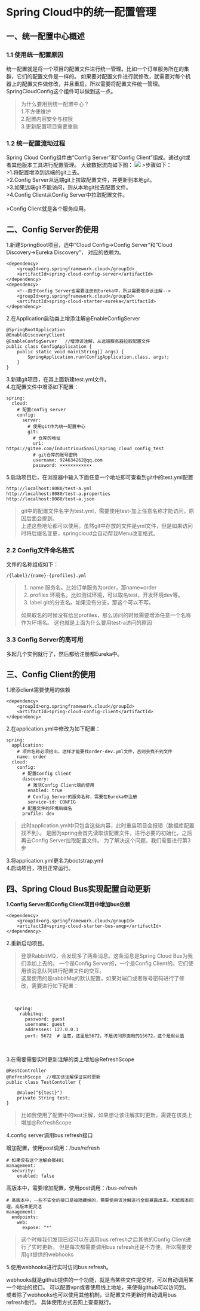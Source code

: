 <h1>Spring Cloud中的统一配置管理
<br>
<h2>一、统一配置中心概述</h2>
<h3>1.1 使用统一配置原因</h3>
统一配置就是将一个项目的配置文件进行统一管理。比如一个订单服务所在的集群，它们的配置文件是一样的。
如果要对配置文件进行就修改，就需要对每个机器上的配置文件做修改，并且重启。所以需要将配置文件统一管理。
SpringCloudConfig这个组件可以做到这一点。

>为什么要用到统一配置中心？<br>
>1.不方便维护<br>
>2.配置内容安全与权限<br>
>3.更新配置项目需要重启

<h3>1.2 统一配置流动过程</h3>
Spring Cloud Config组件由“Config Server”和“Config Client”组成。通过git或者其他版本工具进行配置管理。
大致数据流向如下图：
<img src="http://m.qpic.cn/psb?/V11vwbP802yYOZ/IuE5gxQF7fnuluSsXmP9GOgJwtEbET000Jr1lRhtznI!/b/dGcBAAAAAAAA&bo=0AIZAQAAAAADB.g!&rf=viewer_4">
>步骤如下：<br>
>1.将配置增添到远端的git上去。<br>
>2.Config Server从远端git上拉取配置文件，并更新到本地git。<br>
>3.如果远端git不能访问，则从本地git拉去配置文件。<br>
>4.Config Client从Config Server中拉取配置文件。<br><br>
>Config Client就是各个服务应用。

<h2>二、Config Server的使用</h2>
1.新建SpringBoot项目，选中“Cloud Config->Config Server”和“Cloud Discovery->Eureka Discovery”，
对应的依赖为。

    <dependency>
        <groupId>org.springframework.cloud</groupId>
        <artifactId>spring-cloud-config-server</artifactId>
    </dependency>
    <dependency>
        <!--由于Config Server也需要注册到Eureka中，所以需要增添该注解-->
        <groupId>org.springframework.cloud</groupId>
        <artifactId>spring-cloud-starter-eureka</artifactId>
    </dependency>
    
2.在Application启动类上增添注解@EnableConfigServer

    @SpringBootApplication
    @EnableDiscoveryClient
    @EnableConfigServer   //增添该注解，从远端服务器拉取配置文件
    public class ConfigApplication {
        public static void main(String[] args) {
            SpringApplication.run(ConfigApplication.class, args);
        }
    }
    
3.新建git项目，在其上面新建test.yml文件。<br>
4.在配置文件中增添如下配置：

    spring:
      cloud:
        # 配置config server
        config:
          server:
            # 使用git作为统一配置中心
            git:
              # 仓库的地址
              uri: https://gitee.com/IndustriousSnail/spring_cloud_config_test
              # git仓库的账号密码
              username: 924634262@qq.com
              password: ××××××××××××

5.启动项目后，在浏览器中输入下面任意一个地址即可查看到git中的test.yml配置
    
    http://localhost:8080/test-a.yml
    http://localhost:8080/test-a.properties
    http://localhost:8080/test-a.json    
>git中的配置文件名字为test.yml，需要使用test-加上任意名称才能访问，原因后面会提到。
><br>上述这些地址都可以使用。虽然git中存放的文件是yml文件，但是如果访问时将后缀名变更，springcloud会自动帮我Menu改变格式。

<h3>2.2 Config文件命名格式</h3>
 文件的名称组成如下：
    
    /{label}/{name}-{profiles}.yml
    
>1. name 服务名。比如订单服务为order，那name=order
>2. profiles 环境名。比如测试环境，可以取名test，开发环境dev等。
>3. label git的分支名。如果没有分支，那这个可以不写。
>
>如果取名的时候没有给出profiles，那么访问的时候需要增添任意一个名称作为环境名。
>这也就是上面为什么要用test-a访问的原因

<h3>3.3 Config Server的高可用</h3>
多起几个实例就行了，然后都给注册都Eureka中。

<h2>三、Config Client的使用</h2>
1.增添client需要使用的依赖

    <dependency>
        <groupId>org.springframework.cloud</groupId>
        <artifactId>spring-cloud-config-client</artifactId>
    </dependency>
    
2.在application.yml中修改为如下配置：

    spring:
      application:
        # 项目名称必须给出，这样才能要找order-dev.yml文件，否则会找不到文件
        name: order
      cloud:
        config:
          # 配置Config Client
          discovery:
            # 激活Config Client端的使用
            enabled: true
            # Config Server的服务名称，需要在Eureka中注册
            service-id: CONFIG
          # 配置文件的环境后缀名
          profile: dev
          
>此时application.yml中只包含这些内容，此时重启项目会报错（数据库配置找不到）。
>是因为spring会首先读取该配置文件，进行必要的初始化，之后再去Config Server拉取配置文件。
>为了解决这个问题，我们需要进行第3步

3.将application.yml更名为bootstrap.yml<br>
4.启动项目，项目正常运行。

<h2>四、Spring Cloud Bus实现配置自动更新</h2>
<b>1.Config Server和Config Client项目中增加bus依赖</b>

    <dependency>
        <groupId>org.springframework.cloud</groupId>
        <artifactId>spring-cloud-starter-bus-amqp</artifactId>
    </dependency>

2.重新启动项目。
>登录RabbitMQ，会发现多了两条消息。这条消息是Spring Cloud Bus为我们添加上去的。
一个是Config Server的，一个是Config Client的。它们使用该消息队列进行配置文件的交互。<br>
这里使用的是rabbitMq的默认配置，如果对端口或者账号密码进行了修改，需要进行如下配置：

<br>

       spring:
         rabbitmq:
           password: guest
           username: guest
           addresses: 127.0.0.1
           port: 5672  # 注意，这里是5672，不是访问界面用的15672，这个是默认值
       
<br>       

3.在需要需要实时更新注解的类上增加@RefreshScope

    @RestController
    @RefreshScope  //增加该注解保证实时更新
    public class TestContoller {
    
        @Value("${test}")
        private String test;
    }
    
>比如我使用了配置中的test注解，如果想让该注解实时更新，需要在该类上增加@RefreshScope

4.config server调用bus refresh接口

增加配置，使用post调用：/bus/refresh
    
    # 如果没有这个注解会报401
    management:
      security:
        enabled: false
        
高版本中，需要增加配置，使用post调用：/bus-refresh

    # 高版本中，一些不安全的接口是被隐藏掉的，需要使用该注解进行全部暴露出来。和低版本同理，高版本更灵活
    management:
      endpoints:
        web:
          expose: "*"
          
          
>这个时候我们发现已经可以在调用bus refresh之后其他的Config Client进行了实时更新。
但是每次都需要调用bus refresh还是不方便。所以需要使用git提供的webhooks

5.使用webhooks进行实时访问bus refresh。

webhooks就是github提供的一个功能，就是当某些文件提交时，可以自动调用某一个地址的接口。
可以配置vpn或者使用线上地址，来使得github可以访问到。或者除了webhooks也可以使用其他机制，让配置文件更新时自动调用bus refresh也行。
具体使用方式去网上查查就行。



